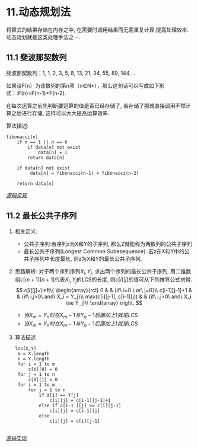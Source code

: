 # 11.动态规划法

将算式的结果存储在内存之中, 在需要时调用结果而无需重复计算,提高处理效率.动态规划就是这类处理手法之一.

## 11.1 斐波那契数列

斐波那契数列：1, 1, 2, 3, 5, 8, 13, 21, 34, 55, 89, 144, ...

如果设F(n）为该数列的第n项（n∈N*），那么这句话可以写成如下形式：:F(n)=F(n-1)+F(n-2).

在每次运算之前先判断要运算的值是否已经存储了, 若存储了那就直接调用不然计算之后进行存储, 这样可以大大提高运算效率.

算法描述:

```
fibonacci(n)
    if n == 1 || n == 0
        if data[n] not exist
            data[n] = 1
        return data[n]
  
    if data[n] not exist
         data[n] = fibonacci(n-1) + fibonacci(n-2)

    return data[n]
```

*[源码实现](./fibonacci.go)*

## 11.2 最长公共子序列

1. 相关定义:
    - 公共子序列:若序列z为X和Y的子序列, 那么Z就能称为两数列的公共子序列
    - 最长公共子序列(Longest Common Subesequence): 若z在X和Y中的公共子序列中长度最长, 则z为X和Y的最长公共子序列.
    
2. 思路解析:
    对于两个序列序列$X_i, Y_j$, 求出两个序列的最长公共子序列, 用二维数组$c[m+1][n+1]$代表$X_i, Y_j$的LCS的长度, 则$c[i][j]$的值可从下列推导公式求得.
    $$
    c[i][j]=\left\{
     \begin{array}{rcl}
     0    &   & {if\ i=0 \ or\ j=0}\\
     c[i-1][j-1]+1   &   & {if\ i,j>0\ and\ X_i = Y_j}\\
     max(c[i][j-1], c[i-1][j])   &   & {if\ i,j>0\ and\ X_i \ne Y_j}\\
     \end{array} \right.
    $$
    
    - $当X_m = Y_n时在X_m-1与Y_n-1后面加上1就是LCS$
    - $当X_m = Y_n时在X_m-1与Y_n-1后面加上1就是LCS$

3. 算法描述

   ```
   lcs(X,Y)
   	m = X.length
   	n = Y.length
   	for i = 1 to m
   		c[i][0] = 0
   	for j = 1 to n 
   		c[0][j] = 0
   	for i = 1 to m
   		for j = 1 to n
   			if X[i] == Y[j]
   				c[i][j] = c[i-1][j-1]+1
   			else if c[i-1 ][j] >= c[i][j-1]
   				c[i][j] = c[i-1][j]
   			else
   				c[i][j] = c[i][j-1]
   		
   ```

[源码实现](./lcs/lcs.go)